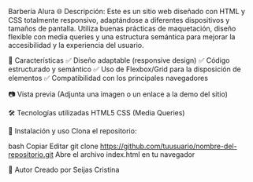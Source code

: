 Barbería Alura 🌐
Descripción:
Este es un sitio web diseñado con HTML y CSS totalmente responsivo, adaptándose a diferentes dispositivos y tamaños de pantalla. Utiliza buenas prácticas de maquetación, diseño flexible con media queries y una estructura semántica para mejorar la accesibilidad y la experiencia del usuario.

🚀 Características
✅ Diseño adaptable (responsive design)
✅ Código estructurado y semántico
✅ Uso de Flexbox/Grid para la disposición de elementos
✅ Compatibilidad con los principales navegadores

📷 Vista previa
(Adjunta una imagen o un enlace a la demo del sitio)

🛠️ Tecnologías utilizadas
HTML5
CSS (Media Queries)

📂 Instalación y uso
Clona el repositorio:

bash
Copiar
Editar
git clone https://github.com/tuusuario/nombre-del-repositorio.git
Abre el archivo index.html en tu navegador

📌 Autor
Creado por Seijas Cristina
